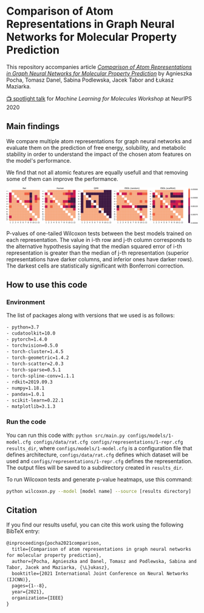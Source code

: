 # Comparison of Atom Representations in Graph Neural Networks for Molecular Property Prediction

This repository accompanies article [*Comparison of Atom Representations in Graph Neural Networks for Molecular Property Prediction*](https://arxiv.org/abs/2012.04444) by Agnieszka Pocha, Tomasz Danel, Sabina Podlewska, Jacek Tabor and Łukasz Maziarka.

[:tv: spotlight talk](https://slideslive.com/38942399) for *Machine Learning for Molecules Workshop* at NeurIPS 2020

## Main findings

We compare multiple atom representations for graph neural networks and evaluate them on the prediction of free energy, solubility, and metabolic stability in order to understand the impact of the chosen atom features on the model's performance.

We find that not all atomic features are equally usefull and that removing some of them can improve the performance.

![Image](img/wilcoxon.png)

P-values of one-tailed Wilcoxon tests between the best models trained on each representation. The value in i-th row and j-th column corresponds to the alternative hypothesis saying that the median squared error of i-th representation is greater than the median of j-th representation (superior representations have darker columns, and inferior ones have darker rows). The darkest cells are statistically significant with Bonferroni correction.

## How to use this code

### Environment

The list of packages along with versions that we used is as follows:

```
- python=3.7
- cudatoolkit=10.0
- pytorch=1.4.0
- torchvision=0.5.0
- torch-cluster=1.4.5
- torch-geometric=1.4.2
- torch-scatter=2.0.3
- torch-sparse=0.5.1
- torch-spline-conv=1.1.1
- rdkit=2019.09.3
- numpy=1.18.1
- pandas=1.0.1
- scikit-learn=0.22.1
- matplotlib=3.1.3
```

### Run the code

You can run this code with: `python src/main.py configs/models/1-model.cfg configs/data/rat.cfg configs/representations/1-repr.cfg results_dir`, where `configs/models/1-model.cfg` is a configuration file that defines  architecture, `configs/data/rat.cfg` defines which dataset will be used and `configs/representations/1-repr.cfg` defines the representation. The output files will be saved to a subdirectory created in `results_dir`.

To run Wilcoxon tests and generate p-value heatmaps, use this command:

```bash
python wilcoxon.py --model [model name] --source [results directory]
```

## Citation

If you find our results useful, you can cite this work using the following BibTeX entry:

```
@inproceedings{pocha2021comparison,
  title={Comparison of atom representations in graph neural networks for molecular property prediction},
  author={Pocha, Agnieszka and Danel, Tomasz and Podlewska, Sabina and Tabor, Jacek and Maziarka, {\L}ukasz},
  booktitle={2021 International Joint Conference on Neural Networks (IJCNN)},
  pages={1--8},
  year={2021},
  organization={IEEE}
}
```
